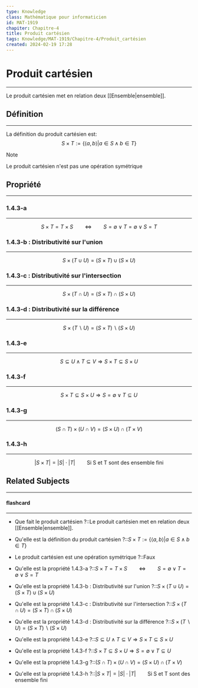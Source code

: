 ```yaml
---
type: Knowledge
class: Mathématique pour informaticien
id: MAT-1919
chapiter: Chapitre-4
title: Produit cartésien
tags: Knowledge/MAT-1919/Chapitre-4/Produit_cartésien 
created: 2024-02-19 17:28
---
```

# Produit cartésien 
----
Le produit cartésien met en relation deux [[Ensemble|ensemble]].

## Définition
----
La définition du produit cartésien est:
$$S \times T := \{\langle a, b\rangle | a \in S \land b \in T\}$$
> [!Note]
> Le produit cartésien n'est pas une opération symétrique

## Propriété
----
### 1.4.3-a
----
$$S \times T = T \times S \qquad \Leftrightarrow \qquad S=\emptyset \lor T = \emptyset \lor S = T$$
### 1.4.3-b : Distributivité sur l'union
----
$$S \times (T \cup U) = (S \times T) \cup (S \times U)$$
### 1.4.3-c : Distributivité sur l'intersection
----
$$S \times (T \cap U) = (S \times T) \cap (S \times U)$$
### 1.4.3-d : Distributivité sur la différence
----
$$S \times (T \backslash U) = (S \times T) \backslash (S \times U)$$
### 1.4.3-e
----
$$S \subseteq U \land T \subseteq V \Rightarrow S \times T \subseteq S \times U$$
### 1.4.3-f
----
$$S \times T \subseteq S \times U \Rightarrow S = \emptyset \lor T \subseteq U$$
### 1.4.3-g
----
$$(S \cap T) \times (U \cap V) = (S \times U) \cap (T \times V)$$
### 1.4.3-h
----
$$|S \times T| = |S| \cdot |T| \qquad \text{Si S et T sont des ensemble fini} $$
## Related Subjects
----
#### flashcard 
----
- Que fait le produit cartésien ?::Le produit cartésien met en relation deux [[Ensemble|ensemble]].
<!--SR:!2024-03-03,1,230-->
- Qu'elle est la définition du produit cartésien ?::$S \times T := \{\langle a, b\rangle | a \in S \land b \in T\}$
<!--SR:!2024-03-03,1,230-->
- Le produit cartésien est une opération symétrique ?::Faux
<!--SR:!2024-03-03,1,230-->
- Qu'elle est la propriété 1.4.3-a ?::$S \times T = T \times S \qquad \Leftrightarrow \qquad S=\emptyset \lor T = \emptyset \lor S = T$
<!--SR:!2024-03-05,3,250-->
- Qu'elle est la propriété 1.4.3-b : Distributivité sur l'union ?::$S \times (T \cup U) = (S \times T) \cup (S \times U)$
<!--SR:!2024-03-05,3,250-->
- Qu'elle est la propriété 1.4.3-c : Distributivité sur l'intersection ?::$S \times (T \cap U) = (S \times T) \cap (S \times U)$
<!--SR:!2024-03-05,3,250-->
- Qu'elle est la propriété 1.4.3-d : Distributivité sur la différence ?::$S \times (T \backslash U) = (S \times T) \backslash (S \times U)$
<!--SR:!2024-03-03,1,230-->
- Qu'elle est la propriété 1.4.3-e ?::$S \subseteq U \land T \subseteq V \Rightarrow S \times T \subseteq S \times U$
<!--SR:!2024-03-03,1,230-->
- Qu'elle est la propriété 1.4.3-f ?::$S \times T \subseteq S \times U \Rightarrow S = \emptyset \lor T \subseteq U$
<!--SR:!2024-03-05,3,250-->
- Qu'elle est la propriété 1.4.3-g ?::$(S \cap T) \times (U \cap V) = (S \times U) \cap (T \times V)$
<!--SR:!2024-03-05,3,250-->
- Qu'elle est la propriété 1.4.3-h ?::$|S \times T| = |S| \cdot |T| \qquad \text{Si S et T sont des ensemble fini}$
<!--SR:!2024-03-03,1,230-->
